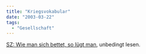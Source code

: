 ```yaml
---
title: "Kriegsvokabular"
date: "2003-03-22"
tags:
  - "Gesellschaft"
---
```


[SZ: Wie man sich bettet, so lügt man](http://www.sueddeutsche.de/aktuell/sz/getArticleSZ.php?artikel=artikel4125.php), unbedingt lesen.
